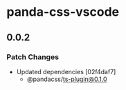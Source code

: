 # panda-css-vscode

## 0.0.2

### Patch Changes

- Updated dependencies [02f4daf7]
  - @pandacss/ts-plugin@0.1.0
